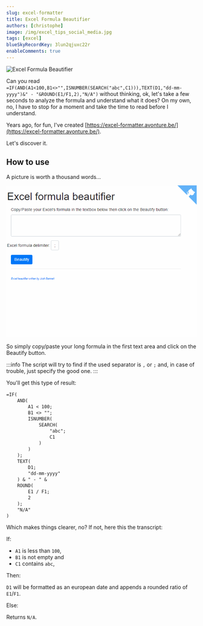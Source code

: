 ```yaml
---
slug: excel-formatter
title: Excel Formula Beautifier
authors: [christophe]
image: /img/excel_tips_social_media.jpg
tags: [excel]
blueSkyRecordKey: 3lun2qjuxc22r
enableComments: true
---
```

![Excel Formula Beautifier](/img/excel_tips_banner.jpg)

Can you read `=IF(AND(A1<100,B1<>"",ISNUMBER(SEARCH("abc",C1))),TEXT(D1,"dd-mm-yyyy")&" - "&ROUND(E1/F1,2),"N/A")` without thinking, ok, let's take a few seconds to analyze the formula and understand what it does? On my own, no, I have to stop for a moment and take the time to read before I understand.

Years ago, for fun, I've created [https://excel-formatter.avonture.be/](https://excel-formatter.avonture.be/).

Let's discover it.

<!-- truncate -->

## How to use

A picture is worth a thousand words...

![Demo](./images/demo.gif)

So simply copy/paste your long formula in the first text area and click on the Beautify button. 

:::info
The script will try to find if the used separator is `,` or `;` and, in case of trouble, just specify the good one.
:::

You'll get this type of result:

```text
=IF(
    AND(
        A1 < 100;
        B1 <> "";
        ISNUMBER(
            SEARCH(
                "abc";
                C1
            )
        )
    );
    TEXT(
        D1;
        "dd-mm-yyyy"
    ) & " - " &
    ROUND(
        E1 / F1;
        2
    );
    "N/A"
)
```

Which makes things clearer, no? If not, here this the transcript:

If:

* `A1` is less than `100`,
* `B1` is not empty and
* `C1` contains `abc`,

Then:

`D1` will be formatted as an european date and appends a rounded ratio of `E1`/`F1`.

Else:

Returns `N/A`.